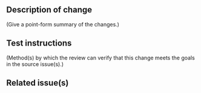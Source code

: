 ## Description of change
(Give a point-form summary of the changes.)


## Test instructions
(Method(s) by which the review can verify that this change meets the goals in the source issue(s).)


## Related issue(s)
